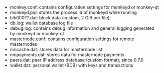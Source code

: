
* monkey.conf: contains configuration settings for monkeyd or monkey-qt
* monkeyd.pid: stores the process id of monkeyd while running
* blk000??.dat: block data (custom, 2 GiB per file);
* db.log: wallet database log file
* debug.log: contains debug information and general logging generated by monkeyd or monkey-qt
* masternode.conf: contains configuration settings for remote masternodes
* mncache.dat: stores data for masternode list
* mnpayments.dat: stores data for masternode payments
* peers.dat: peer IP address database (custom format); since 0.7.0
* wallet.dat: personal wallet (BDB) with keys and transactions

